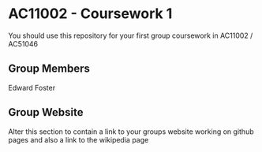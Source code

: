 # AC11002 - Coursework 1
You should use this repository for your first group coursework in AC11002 / AC51046

## Group Members
Edward Foster

## Group Website
Alter this section to contain a link to your groups website working on github pages and also a link to the wikipedia page
